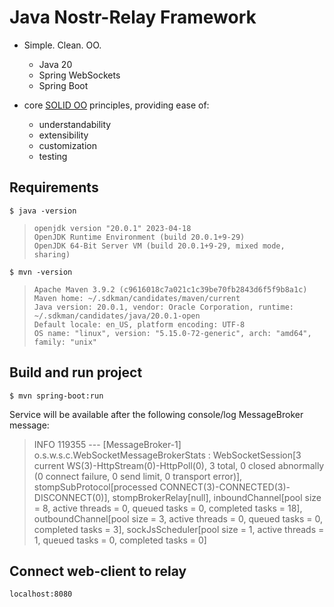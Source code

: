 # Java Nostr-Relay Framework
- Simple.  Clean.  OO.
  - Java 20
  - Spring WebSockets
  - Spring Boot
    
- core [SOLID OO](https://www.digitalocean.com/community/conceptual-articles/s-o-l-i-d-the-first-five-principles-of-object-oriented-design) principles, providing ease of:
  - understandability
  - extensibility
  - customization
  - testing

## Requirements

    $ java -version

>     openjdk version "20.0.1" 2023-04-18
>     OpenJDK Runtime Environment (build 20.0.1+9-29)
>     OpenJDK 64-Bit Server VM (build 20.0.1+9-29, mixed mode, sharing)

    $ mvn -version
>     Apache Maven 3.9.2 (c9616018c7a021c1c39be70fb2843d6f5f9b8a1c)
>     Maven home: ~/.sdkman/candidates/maven/current
>     Java version: 20.0.1, vendor: Oracle Corporation, runtime: ~/.sdkman/candidates/java/20.0.1-open
>     Default locale: en_US, platform encoding: UTF-8
>     OS name: "linux", version: "5.15.0-72-generic", arch: "amd64", family: "unix"

## Build and run project

    $ mvn spring-boot:run

Service will be available after the following console/log MessageBroker message:

>    INFO 119355 --- [MessageBroker-1] o.s.w.s.c.WebSocketMessageBrokerStats    : WebSocketSession[3 current WS(3)-HttpStream(0)-HttpPoll(0), 3 total, 0 closed abnormally (0 connect failure, 0 send limit, 0 transport error)], stompSubProtocol[processed CONNECT(3)-CONNECTED(3)-DISCONNECT(0)], stompBrokerRelay[null], inboundChannel[pool size = 8, active threads = 0, queued tasks = 0, completed tasks = 18], outboundChannel[pool size = 3, active threads = 0, queued tasks = 0, completed tasks = 3], sockJsScheduler[pool size = 1, active threads = 1, queued tasks = 0, completed tasks = 0]

## Connect web-client to relay

    localhost:8080
